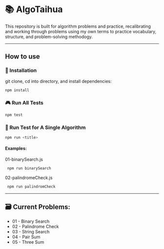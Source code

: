# 📚 **AlgoTaihua**

This repository is built for algorithm problems and practice, recalibrating and working through problems using my own terms to practice vocabulary, structure, and problem-solving methodogy.

---

## **How to use**

### 👾 Installation

git clone, cd into directory, and install dependencies:

```bash
npm install
```

### 🎮 Run All Tests

```bash
npm test
```

### 📇 Run Test for A Single Algorithm

```bash
npm run <title>
```

#### Examples:

01-binarySearch.js

```bash
 npm run binarySearch
```

02-palindromeCheck.js

```bash
 npm run palindromCheck
```

---

## 🗃 Current Problems:

- 01 - Binary Search
- 02 - Palindrome Check
- 03 - String Search
- 04 - Pair Sum
- 05 - Three Sum
